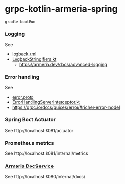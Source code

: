 # grpc-kotlin-armeria-spring

```
gradle bootRun
```

### Logging

See

- [logback.xml](src/main/resources/logback.xml)
- [LogbackStringifiers.kt](src/main/kotlin/example/kt/armeria/spring/logging/LogbackStringifiers.kt)
  - https://armeria.dev/docs/advanced-logging

### Error handling

See

- [error.proto](../protocol/src/main/proto/error.proto)
- [ErrorHandlingServerInterceptor.kt](src/main/kotlin/example/kt/armeria/spring/ErrorHandlingServerInterceptor.kt)
- https://grpc.io/docs/guides/error/#richer-error-model

### Spring Boot Actuator

See http://localhost:8081/actuator

### Prometheus metrics

See http://localhost:8081/internal/metrics

### [Armeria DocService][docService]

See http://localhost:8080/internal/docs/


[docService]: https://armeria.dev/docs/server-docservice
